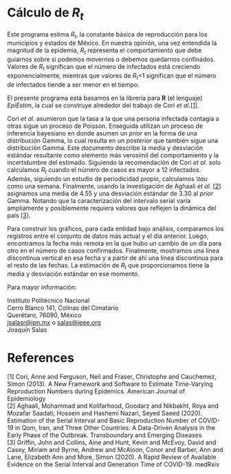 
<!---
# [Instituto Politécnico Nacional](https://www.ipn.mx/)
# [CICATA Querétaro](https://www.cicataqro.ipn.mx/cq/qro/Paginas/index.html) 
![logo](https://github.com/CICATA/covid19/blob/master/ipn.png)
--->
# Cálculo de *R<sub>t</sub>* 


Este programa estima *R<sub>t</sub>*, la constante básica de reproducción para los municipios y estados de México. En nuestra opinión, una vez entendida la magnitud de la epidemia, *R<sub>t</sub>* representa el comportamiento que debe guiarnos sobre si podemos movernos o debemos quedarnos confinados. Valores de *R<sub>t</sub>* significan que el número de infectados está creciendo exponencialmente, mientras que valores de *R<sub>t</sub>*<1 significan que el número de infectados tiende a ser menor en el tiempo. 

El presente programa está basamos en la librería para **R** (el lenguaje) *EpiEstim*, la cual se construye alrededor del trabajo de Cori *et al.*[[1]](#1). 

Cori *et al.* asumieron que la tasa a la que una persona infectada contagia a otras sigue un proceso de Poisson. Enseguida utilizan un proceso de inferencia bayesiano en donde asumen un *prior* en la forma de una distribución Gamma, lo cual resulta en un *posterior* que también sigue una distribución Gamma. Este documento describe la media y desviación estándar resultante como elemento más verosímil del comportamiento y la incertidumbre del estimado.  Siguiendo la recomendación de Cori *et al.* solo calculamos *R<sub>t</sub>* cuando el número de casos es mayor a 12 infectados. Además, siguiendo un estudio de periodicidad propio, calculamos *\tau* como una semana. Finalmente, usando la investigación de Aghaali *et al.* [[2]](#2) asignamos una media de 4.55 y una desviación estándar de 3.30 al *prior* Gamma. Notando que la caracterización del intervalo serial varía ampliamente y posiblemente requiera valores que reflejen la dinámica del país [[3]](#3). 

Para construir los gráficos, para cada entidad bajo análisis, comparamos los registros entre el conjunto de datos más actual y el día anterior. Luego, encontramos la fecha más remota en la que hubo un cambio de un día para otro en el número de casos confirmados. Finalmente, mostramos una línea discontinua vertical en esa fecha y a partir de ahí una línea discontinua para el resto de las fechas. La estimación de *R<sub>t</sub>* que proporcionamos tiene la media y desviación estándar en ese momento.



Para mayor información: 

Instituto Politécnico Nacional</br>
Cerro Blanco 141, Colinas del Cimatario</br> 
Querétaro, 76090, México</br>
jsalasr@ipn.mx o salas@ieee.org</br>
Joaquín Salas



# References
<a id="1">[1]</a> 
Cori, Anne and Ferguson, Neil  and Fraser, Christophe and Cauchemez, Simon (2013). 
A New Framework and Software to Estimate Time-Varying Reproduction Numbers during Epidemics. 
American Journal of Epidemiology</br>
<a id="2">[2]</a> 
Aghaali, Mohammad and Kolifarhood, Goodarz and Nikbakht, Roya and Mozafar Saadati, Hossein and Hashemi Nazari, Seyed Saeed (2020). 
Estimation of the Serial Interval and Basic Reproduction Number of COVID-19 in Qom, Iran, and Three Other Countries: A Data-Driven Analysis in the Early Phase of the Outbreak. 
Transboundary and Emerging Diseases</br>
<a id="3">[3]</a> 
Griffin, John  and Collins, Aine  and Hunt, Kevin and McEvoy, David and Casey, Miriam and Byrne,
  Andrew  and McAloon, Conor  and Barber, Ann and Lane, Elizabeth Ann and More, Simon (2020). 
A Rapid Review of Available Evidence on the Serial Interval and Generation Time of COVID-19. 
medRxiv</br>
